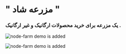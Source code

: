 # " مزرعه شاد "
### یک مزرعه برای خرید محصولات ارگانیک و غیر ارگانیک .
![node-farm demo is added](https://github.com/node-Farm/assets/node-farm-demo.jpg)

![node-farm demo is added](https://myoctocat.com/assets/node-farm-cards-demo.jpg)

